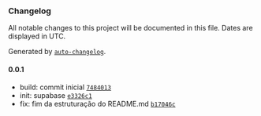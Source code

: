 ### Changelog

All notable changes to this project will be documented in this file. Dates are displayed in UTC.

Generated by [`auto-changelog`](https://github.com/CookPete/auto-changelog).

#### 0.0.1

- build: commit inicial [`7484013`](https://github.com/FSLawiet/doropomo_comum/commit/74840130586eb0000e308a7520e7d203b922f034)
- init: supabase [`e3326c1`](https://github.com/FSLawiet/doropomo_comum/commit/e3326c1db71ccc98d4ca9dc1852d9f9615452247)
- fix: fim da estruturação do README.md [`b17046c`](https://github.com/FSLawiet/doropomo_comum/commit/b17046c3784888e57d822b9807cb466ce94c0031)
